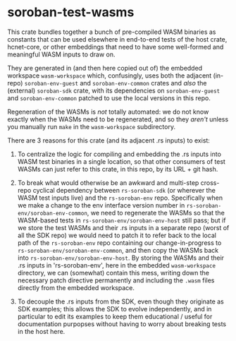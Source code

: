 # soroban-test-wasms

This crate bundles together a bunch of pre-compiled WASM binaries as
constants that can be used elsewhere in end-to-end tests of the host crate,
hcnet-core, or other embeddings that need to have some well-formed and
meaningful WASM inputs to draw on.

They are generated in (and then here copied out of) the embedded workspace
`wasm-workspace` which, confusingly, uses both the adjacent (in-repo)
`soroban-env-guest` and `soroban-env-common` crates and _also_ the
(external) `soroban-sdk` crate, with its dependencies on `soroban-env-guest`
and `soroban-env-common` patched to use the local versions in this repo.

Regeneration of the WASMs is _not_ totally automated: we do not know exactly
when the WASMs need to be regenerated, and so they _aren't_ unless you
manually run `make` in the `wasm-workspace` subdirectory.

There are 3 reasons for this crate (and its adjacent .rs inputs) to exist:

  1. To centralize the logic for compiling and embedding the .rs inputs into
     WASM test binaries in a single location, so that other consumers of
     test WASMs can just refer to this crate, in this repo, by its URL + git
     hash.

  2. To break what would otherwise be an awkward and multi-step cross-repo
     cyclical dependency between `rs-soroban-sdk` (or wherever the WASM test
     inputs live) and the `rs-soroban-env` repo. Specifically when we make a
     change to the env interface version number in
     `rs-soroban-env/soroban-env-common`, we need to regenerate the WASMs so
     that the WASM-based tests in `rs-soroban-env/soroban-env-host` still
     pass; but if we store the test WASMs and their .rs inputs in a separate
     repo (worst of all the SDK repo) we would need to patch it to refer
     back to the local path of the `rs-soroban-env` repo containing our
     change-in-progress to `rs-soroban-env/soroban-env-common`, and then
     copy the WASMs back into `rs-soroban-env/soroban-env-host`. By storing
     the WASMs and their .rs inputs in 'rs-soroban-env', here in the
     embedded `wasm-workspace` directory, we can (somewhat) contain this
     mess, writing down the necessary patch directive permanently and
     including the `.wasm` files directly from the embedded workspace.

  3. To decouple the .rs inputs from the SDK, even though they originate as
     SDK examples; this allows the SDK to evolve independently, and in
     particular to edit its examples to keep them educational / useful for
     documentation purpopses without having to worry about breaking tests in
     the host here.
